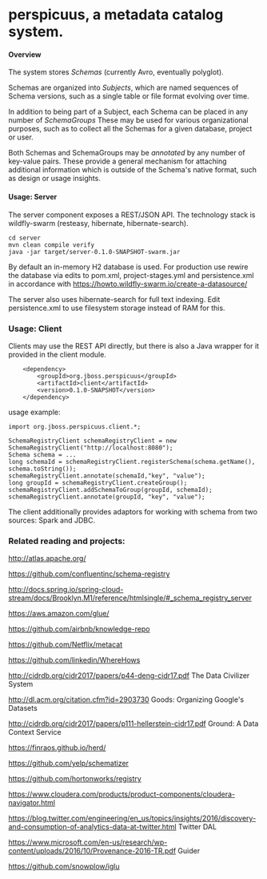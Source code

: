 # perspicuus, a metadata catalog system.

#### Overview

The system stores *Schemas* (currently Avro, eventually polyglot).

Schemas are organized into *Subjects*, which are named sequences of Schema versions, such as a single table or file format evolving over time.

In addition to being part of a Subject, each Schema can be placed in any number of *SchemaGroups*
These may be used for various organizational purposes, such as to collect all the Schemas for a given database, project or user.

Both Schemas and SchemaGroups may be *annotated* by any number of key-value pairs.
These provide a general mechanism for attaching additional information which is outside of the Schema's native format, such as design or usage insights.

#### Usage: Server

The server component exposes a REST/JSON API.  The technology stack is wildfly-swarm (resteasy, hibernate, hibernate-search).

    cd server
    mvn clean compile verify
    java -jar target/server-0.1.0-SNAPSHOT-swarm.jar

By default an in-memory H2 database is used. For production use rewire the database via edits to pom.xml, project-stages.yml and persistence.xml
in accordance with https://howto.wildfly-swarm.io/create-a-datasource/

The server also uses hibernate-search for full text indexing. Edit persistence.xml to use filesystem storage instead of RAM for this.

### Usage: Client

Clients may use the REST API directly, but there is also a Java wrapper for it provided in the client module.

        <dependency>
            <groupId>org.jboss.perspicuus</groupId>
            <artifactId>client</artifactId>
            <version>0.1.0-SNAPSHOT</version>
        </dependency>

usage example:
```
import org.jboss.perspicuus.client.*;
```
```
SchemaRegistryClient schemaRegistryClient = new SchemaRegistryClient("http://localhost:8080");
Schema schema = ...
long schemaId = schemaRegistryClient.registerSchema(schema.getName(), schema.toString());
schemaRegistryClient.annotate(schemaId,"key", "value");
long groupId = schemaRegistryClient.createGroup();
schemaRegistryClient.addSchemaToGroup(groupId, schemaId);
schemaRegistryClient.annotate(groupId, "key", "value");
```

The client additionally provides adaptors for working with schema from two sources: Spark and JDBC.

### Related reading and projects:

http://atlas.apache.org/

https://github.com/confluentinc/schema-registry

http://docs.spring.io/spring-cloud-stream/docs/Brooklyn.M1/reference/htmlsingle/#_schema_registry_server

https://aws.amazon.com/glue/

https://github.com/airbnb/knowledge-repo

https://github.com/Netflix/metacat

https://github.com/linkedin/WhereHows

http://cidrdb.org/cidr2017/papers/p44-deng-cidr17.pdf The Data Civilizer System

http://dl.acm.org/citation.cfm?id=2903730  Goods: Organizing Google's Datasets

http://cidrdb.org/cidr2017/papers/p111-hellerstein-cidr17.pdf Ground: A Data Context Service

https://finraos.github.io/herd/

https://github.com/yelp/schematizer

https://github.com/hortonworks/registry

https://www.cloudera.com/products/product-components/cloudera-navigator.html

https://blog.twitter.com/engineering/en_us/topics/insights/2016/discovery-and-consumption-of-analytics-data-at-twitter.html Twitter DAL

https://www.microsoft.com/en-us/research/wp-content/uploads/2016/10/Provenance-2016-TR.pdf Guider

https://github.com/snowplow/iglu